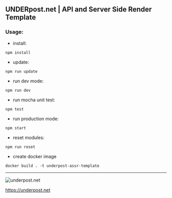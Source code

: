 ## UNDERpost.net | API and Server Side Render Template


### Usage:


- install:


`npm install`


- update:


`npm run update`


- run dev mode:


`npm run dev`


- run mocha unit test:


`npm test`


- run production mode:


`npm start`


- reset modules:


`npm run reset`


- create docker image


`docker build . -t underpost-assr-template`



--------------------------------------------------------------------------------



![underpost.net](https://underpost.net/underpost-social.jpg)


https://underpost.net
